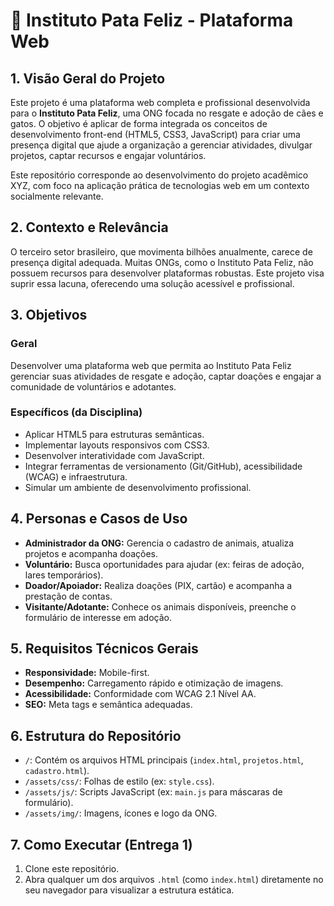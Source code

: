 # 🐾 Instituto Pata Feliz - Plataforma Web

## 1. Visão Geral do Projeto

Este projeto é uma plataforma web completa e profissional desenvolvida para o **Instituto Pata Feliz**, uma ONG focada no resgate e adoção de cães e gatos. O objetivo é aplicar de forma integrada os conceitos de desenvolvimento front-end (HTML5, CSS3, JavaScript) para criar uma presença digital que ajude a organização a gerenciar atividades, divulgar projetos, captar recursos e engajar voluntários.

Este repositório corresponde ao desenvolvimento do projeto acadêmico XYZ, com foco na aplicação prática de tecnologias web em um contexto socialmente relevante.

## 2. Contexto e Relevância

O terceiro setor brasileiro, que movimenta bilhões anualmente, carece de presença digital adequada. Muitas ONGs, como o Instituto Pata Feliz, não possuem recursos para desenvolver plataformas robustas. Este projeto visa suprir essa lacuna, oferecendo uma solução acessível e profissional.

## 3. Objetivos

### Geral
Desenvolver uma plataforma web que permita ao Instituto Pata Feliz gerenciar suas atividades de resgate e adoção, captar doações e engajar a comunidade de voluntários e adotantes.

### Específicos (da Disciplina)
* Aplicar HTML5 para estruturas semânticas.
* Implementar layouts responsivos com CSS3.
* Desenvolver interatividade com JavaScript.
* Integrar ferramentas de versionamento (Git/GitHub), acessibilidade (WCAG) e infraestrutura.
* Simular um ambiente de desenvolvimento profissional.

## 4. Personas e Casos de Uso

* **Administrador da ONG:** Gerencia o cadastro de animais, atualiza projetos e acompanha doações.
* **Voluntário:** Busca oportunidades para ajudar (ex: feiras de adoção, lares temporários).
* **Doador/Apoiador:** Realiza doações (PIX, cartão) e acompanha a prestação de contas.
* **Visitante/Adotante:** Conhece os animais disponíveis, preenche o formulário de interesse em adoção.

## 5. Requisitos Técnicos Gerais

* **Responsividade:** Mobile-first.
* **Desempenho:** Carregamento rápido e otimização de imagens.
* **Acessibilidade:** Conformidade com WCAG 2.1 Nível AA.
* **SEO:** Meta tags e semântica adequadas.

## 6. Estrutura do Repositório

* `/`: Contém os arquivos HTML principais (`index.html`, `projetos.html`, `cadastro.html`).
* `/assets/css/`: Folhas de estilo (ex: `style.css`).
* `/assets/js/`: Scripts JavaScript (ex: `main.js` para máscaras de formulário).
* `/assets/img/`: Imagens, ícones e logo da ONG.

## 7. Como Executar (Entrega 1)

1.  Clone este repositório.
2.  Abra qualquer um dos arquivos `.html` (como `index.html`) diretamente no seu navegador para visualizar a estrutura estática.